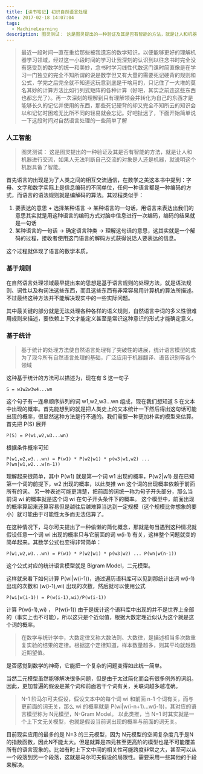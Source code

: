 ```yaml
---
title: [读书笔记] 初识自然语言处理 
date: 2017-02-18 14:07:04
tags:
  - MachineLearning
description: 图灵测试： 这是图灵提出的一种验证及其是否有智能的方法，就是让人和机器进行交流，如果人无法判断自己交流的对象是人还是机器，就说明这个机器具备了智能。
---
```



> 最近一段时间一直在重拾那些被我遗忘的数学知识，以便能够更好的理解机器学习领域，经过这一小段时间的学习让我深刻的认识到以往念书时完全没有感受到的数学的统一和美妙，念书时学习线性代数这门课时简直像是在学习一门独立的完全不知所谓的说是数学但又有大量的需要死记硬背的规则和公式，学完之后完全就不知道这玩意到底是干啥用的，只记住了一大堆的莫名其妙的计算方法比如行列式矩阵的各种计算（好吧，其实之前连这些东西也都忘光了）。再一次深刻的理解到只有理解领会并转化为自己的东西才是能够长久的记忆并使用的东西，那些死记硬背的却又完全不知所云的知识会以和记忆时困难无比所不同的轻易就会忘记。好吧扯远了，下面开始简单说一下这段时间对自然语言处理的一些简单了解

### 人工智能
> 图灵测试： 这是图灵提出的一种验证及其是否有智能的方法，就是让人和机器进行交流，如果人无法判断自己交流的对象是人还是机器，就说明这个机器具备了智能。

首先语言的出现是为了人类之间的相互交流通信，在数学之美这本书中提到：字母、文字和数字实际上是信息编码的不同单位，任何一种语言都是一种编码的方式，而语言的语法规则就是编解码的算法。其过程类似于：
1. 要表达的意思 + 选择某种语言 -> 某种语言的一句话，用语言来表达出我们的意思其实就是用这种语言的编码方式对脑中信息进行一次编码，编码的结果就是一句话
2. 某种语言的一句话 -> 确定语言种类 -> 理解这句话的意思，这其实就是一个解码的过程，接收者使用这门语言的解码方式获得说话人要表达的信息。

这个过程就体现了语言的数学本质。

### 基于规则
在自然语言处理领域最早提出来的思想是基于语言规则的处理方法，就是语法规则、词性以及构词法这些东西，而且这些东西有非常容易用计算机的算法所描述。不过最终这种方法并不能解决现实中的一些实际问题。

其中最关键的部分就是无法处理各种各样的语义规则，自然语言中词的多义性很难用规则来描述，要依赖上下文才能定义甚至是常识这种意识的形式才能确定意义。

### 基于统计
> 基于统计的处理方法使自然语言处理有了突破性的进展，统计语言模型的成为了现今所有自然语言处理的基础，广泛应用于机器翻译、语音识别等各个领域

这种基于统计的方法可以描述为，现在有 S 这一句子
```
S = w1w2w3w4...wn
```
这个句子有一连串顺序排列的词 w1,w2,w3...wn 组成，现在我们想知道 S 在文本中出现的概率。首先能想到的就是把人类史上的文本统计一下然后得出这句话可能出现的概率，很显然这种方法是行不通的。我们需要一种更加朴实的模型来估算。
首先把 P(S) 展开
```
P(S) = P(w1,w2,w3...wn)
```
根据条件概率可知
```
P(w1,w2,w3...wn) = P(w1) * P(w2|w1) * p(w3|w1,w2) ... P(wn|w1,w2...w(n-1))
```
理解起来很简单，其中 P(w1) 就是第一个词 w1 出现的概率，P(w2|w1) 是在已知第一个词的前提下，w2 出现的概率，以此类推 wn 这个词的出现概率依赖于前面所有的词。
另一种表述可能更清楚，把前面的词统一称为句子开头部分，那么当前词 wi 的概率就是这个词 wi 在句子开头条件下的概率。
这个模型中，前面出现的概率算起来还算容易但是越往后越难算当达到一定规模（这个规模比你想象的要小）就可能由于可能性太多而无法估算了。

在这种情况下，马尔可夫提出了一种偷懒的简化概念，那就是每当遇到这种情况就假设任意一个词 wi 出现的概率只与它前面的词 w(i-1) 有关，这样整个问题就变的简单起来。其数学公式也变得非常简单：
```
P(w1,w2,w3...wn) = P(w1) * P(w2|w1) * p(w3|w2) ... P(wn|w(n-1))
```
这个公式对应的统计语言模型就是 Bigram Model，二元模型。

这样就来看下如何计算 P(wi|w(i-1))，通过遍历语料库可以见到那统计出词 w(i-1) 出现的次数和 (w(i-1),wi) 出现的次数，然后就可以使用公式
```
P(wi|w(i-1)) = P(w(i-1),wi)/P(w(i-1))
```
计算 P(w(i-1),wi) ， P(w(i-1)) 由于是统计这个语料库中出现的并不是世界上全部的（事实上也不可能），所以这只是个近似值，根据大数定理近似认为这个就是这个词的概率。

> 在数学与统计学中，大数定律又称大数法则、大数律，是描述相当多次数重复实验的结果的定律。根据这个定律知道，样本数量越多，则其平均就越趋近期望值。

是否感觉到数学的神奇，它能把一个复杂的问题变得如此统一简单。

当然二元模型虽然能够解决很多问题，但是由于太过简化而会有很多例外的词组。因此，更加普遍的假设是某个词和前面若干个词有关，关联词越多越准确。

> N-1 阶马尔可夫假设，假设文本中的每个词 wi 和前面 n-1 个词有关，而与更前面的词无关，那么 wi 的概率就是 P(wi|w(i-n+1)...w(i-1))，其对应的语言模型称为 N元模型，N-Gram Model。
> 以此类推，当 N=1 时其实就是一个上下文无关模型，也就是假设当前词出现的概率与前面的词无关。

目前现实应用的最多的是 N=3 的三元模型，因为 N元模型的空间复杂度几乎是N的指数函数，因此N不能太大。但是就算是四元甚至更高阶的模型也是不可能覆盖所有的语言现象的。比如有时上下文中间的相关性可能跨度非常之大，甚至可以从一个段落到另一个段落，这就是马尔可夫假设的局限性。需要采用一些其他的手段来解决。

